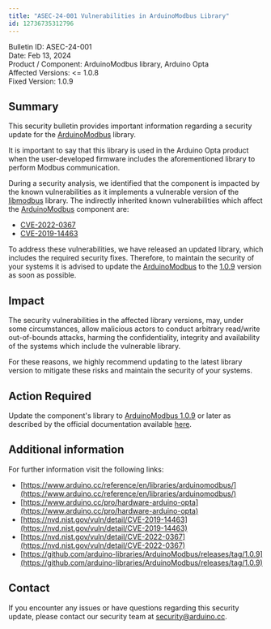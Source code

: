```yaml
---
title: "ASEC-24-001 Vulnerabilities in ArduinoModbus Library"
id: 12736735312796
---
```


Bulletin ID: ASEC-24-001  
Date: Feb 13, 2024  
Product / Component: ArduinoModbus library, Arduino Opta  
Affected Versions: &lt;= 1.0.8  
Fixed Version: 1.0.9  

## Summary

This security bulletin provides important information regarding a security update for the [ArduinoModbus](https://github.com/arduino-libraries/ArduinoModbus) library.

It is important to say that this library is used in the Arduino Opta product when the user-developed firmware includes the aforementioned library to perform Modbus communication.

During a security analysis, we identified that the component is impacted by the known vulnerabilities as it implements a vulnerable version of the [libmodbus](https://github.com/stephane/libmodbus) library.
The indirectly inherited known vulnerabilities which affect the [ArduinoModbus](https://github.com/arduino-libraries/ArduinoModbus) component are:

* [CVE-2022-0367](https://nvd.nist.gov/vuln/detail/CVE-2022-0367)
* [CVE-2019-14463](https://nvd.nist.gov/vuln/detail/CVE-2019-14463)

To address these vulnerabilities, we have released an updated library, which includes the required security fixes.
Therefore, to maintain the security of your systems it is advised to update the [ArduinoModbus](https://github.com/arduino-libraries/ArduinoModbus) to the [1.0.9](https://github.com/arduino-libraries/ArduinoModbus/releases/tag/1.0.9) version as soon as possible.

## Impact

The security vulnerabilities in the affected library versions, may, under some circumstances, allow malicious actors to conduct arbitrary read/write out-of-bounds attacks, harming the confidentiality, integrity and availability of the systems which include the vulnerable library.

For these reasons, we highly recommend updating to the latest library version to mitigate these risks and maintain the security of your systems.

## Action Required

Update the component's library to [ArduinoModbus 1.0.9](https://github.com/arduino-libraries/ArduinoModbus/releases/tag/1.0.9) or later as described by the official documentation available [here](https://www.arduino.cc/reference/en/libraries/arduinomodbus/).

## Additional information

For further information visit the following links:

* [https://www.arduino.cc/reference/en/libraries/arduinomodbus/](https://www.arduino.cc/reference/en/libraries/arduinomodbus/)
* [https://www.arduino.cc/pro/hardware-arduino-opta](https://www.arduino.cc/pro/hardware-arduino-opta)
* [https://nvd.nist.gov/vuln/detail/CVE-2019-14463](https://nvd.nist.gov/vuln/detail/CVE-2019-14463)
* [https://nvd.nist.gov/vuln/detail/CVE-2022-0367](https://nvd.nist.gov/vuln/detail/CVE-2022-0367)
* [https://github.com/arduino-libraries/ArduinoModbus/releases/tag/1.0.9](https://github.com/arduino-libraries/ArduinoModbus/releases/tag/1.0.9)

## Contact

If you encounter any issues or have questions regarding this security update, please contact our security team at [security@arduino.cc](mailto:security@arduino.cc).
